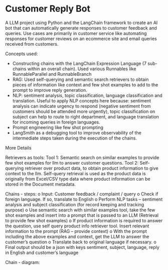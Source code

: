 # Customer Reply Bot

A LLM project using Python and the LangChain framework to create an AI bot that can automatically generate responses to customer feedback and queries. Use cases are primarily in customer service like automating responses for customer reviews on an ecommerce site and email queries received from customers. 

Concepts used:
- Constructing chains with the LangChain Expression Language (7 sub-chains within an overall chain). Used various Runnables like RunnableParallel and RunnableBranch
- RAG: Used self-querying and semantic search retrievers to obtain pieces of information like context and few shot examples to add to the prompt to improve reply generation.
- NLP: sentiment analysis, topic classification, language classification and translation. Useful to apply NLP concepts here because: sentiment analysis can indicate urgency to respond (negative sentiment from customers should be attended more urgently), topic classification on subject can help to route to right department, and language translation for incoming queries in foreign languages.
- Prompt engineering like few shot prompting
- LangSmith as a debugging tool to improve observability of the intermediate steps taken during the execution of the chains.

More Details

Retrievers as tools:
Tool 1: Semantic search on similar examples to provide few shot examples for llm to answer customer questions.
Tool 2: Self-querying retriever over product data, to obtain product information to give context to the llm. Self-query retrieval is used as the product data is originally from Excel/CSV type data where product information can be stored in the Document metadata. 

Chains - steps:
o	Input: Customer feedback / complaint / query
o	Check if foreign language. If so, translate to English
o	Perform NLP tasks – sentiment analysis and subject classification (for record keeping and tracking purpose)
o	Use semantic search with similar examples tool, take the few shot examples and insert into a prompt that is passed to an LLM (Retrieval to provide few shot examples)
o	If product information is required to answer the question, use self query product info retriever tool. Insert relevant information to the prompt (RAG – provide context)
o	With the prompt including the above examples and context, get the LLM to answer the customer’s question 
o	Translate back to original language if necessary.
o	Final output should be a json with keys sentiment, subject, language, reply in English and customer’s language


Chain - diagram:
